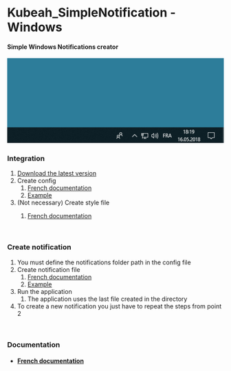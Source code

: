 # Kubeah_SimpleNotification - Windows
<h4>Simple Windows Notifications creator</h4>
<img src="https://raw.githubusercontent.com/CrBast/Kubeah_SimpleNotification/master/files/introduction.gif">
<br>
<h3>Integration</h3>
<ol> 
  <li><a href="https://github.com/CrBast/Kubeah_SimpleNotification/releases">Download the latest version</a></li> 
  <li>Create config
    <ol>
      <li><a href="https://github.com/CrBast/Kubeah_SimpleNotification/blob/master/using-fr.md">French documentation</a></li>
      <li><a href="https://github.com/CrBast/Kubeah_SimpleNotification/blob/master/NotificationApp.conf">Example</a></li>
    </ol>
  </li> 
  <li>(Not necessary) Create style file</li>
  <ol>
      <li><a href="https://github.com/CrBast/Kubeah_SimpleNotification/blob/master/using-fr.md">French documentation</a></li>
    </ol>
</ol>
<br>
<h3>Create notification</h3>
<ol> 
  <li>You must define the notifications folder path in the config file</li>
  <li>Create notification file
  <ol>
      <li><a href="https://github.com/CrBast/Kubeah_SimpleNotification/blob/master/using-fr.md">French documentation</a></li>
      <li><a href="https://github.com/CrBast/Kubeah_SimpleNotification/blob/master/notification_sample.xml">Example</a></li>
    </ol>
  </li>
  <li>Run the application
  <ol>
      <li>The application uses the last file created in the directory</li>
    </ol>
  </li>
  <li>To create a new notification you just have to repeat the steps from point 2</li>
</ol>
<br>
<h3>Documentation</h3>
 <ul>
  <li><h4><a href="https://github.com/CrBast/Kubeah_SimpleNotification/blob/master/using-fr.md">French documentation</a></h4>
  </li>
</ul> 
